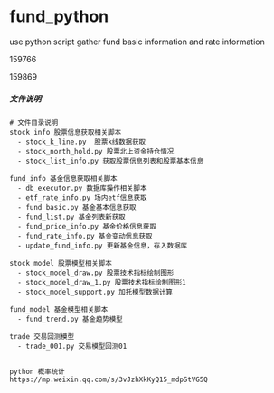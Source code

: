 # fund_python
use python script gather fund basic information and rate information


159766

159869

##### 文件说明

``` 
# 文件目录说明
stock_info 股票信息获取相关脚本
  - stock_k_line.py  股票k线数据获取
  - stock_north_hold.py 股票北上资金持仓情况
  - stock_list_info.py 获取股票信息列表和股票基本信息
  
fund_info 基金信息获取相关脚本
  - db_executor.py 数据库操作相关脚本
  - etf_rate_info.py 场内etf信息获取
  - fund_basic.py 基金基本信息获取
  - fund_list.py 基金列表新获取
  - fund_price_info.py 基金价格信息获取
  - fund_rate_info.py 基金变动信息获取
  - update_fund_info.py 更新基金信息，存入数据库

stock_model 股票模型相关脚本
  - stock_model_draw.py 股票技术指标绘制图形
  - stock_model_draw_1.py 股票技术指标绘制图形1
  - stock_model_support.py 加托模型数据计算
  
fund_model 基金模型相关脚本  
  - fund_trend.py 基金趋势模型
  
trade 交易回测模型
  - trade_001.py 交易模型回测01
  
```


```
python 概率统计
https://mp.weixin.qq.com/s/3vJzhXkKyQ15_mdpStVG5Q
```
